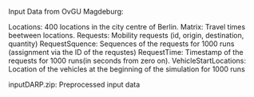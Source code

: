 Input Data from OvGU Magdeburg:

Locations: 400 locations in the city centre of Berlin.
Matrix: Travel times beetween locations.
Requests: Mobility requests (id, origin, destination, quantity)
RequestSquence: Sequences of the requests for 1000 runs (assignment via the ID of the requstes)
RequestTime: Timestamp of the requests for 1000 runs(in seconds from zero on).
VehicleStartLocations: Location of the vehicles at the beginning of the simulation for 1000 runs  

inputDARP.zip: Preprocessed input data    
